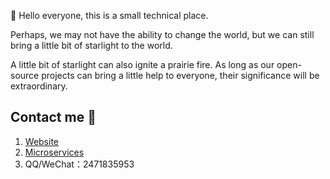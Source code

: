  👋 Hello everyone, this is a small technical place.
 
 Perhaps, we may not have the ability to change the world, but we can still bring a little bit of starlight to the world.
 
 A little bit of starlight can also ignite a prairie fire. As long as our open-source projects can bring a little help to everyone, their significance will be extraordinary.
 

## Contact me 📱

1. [Website](https://twelvet.cn)
2. [Microservices](https://cloud.twelvet.cn)
3. QQ/WeChat：2471835953
